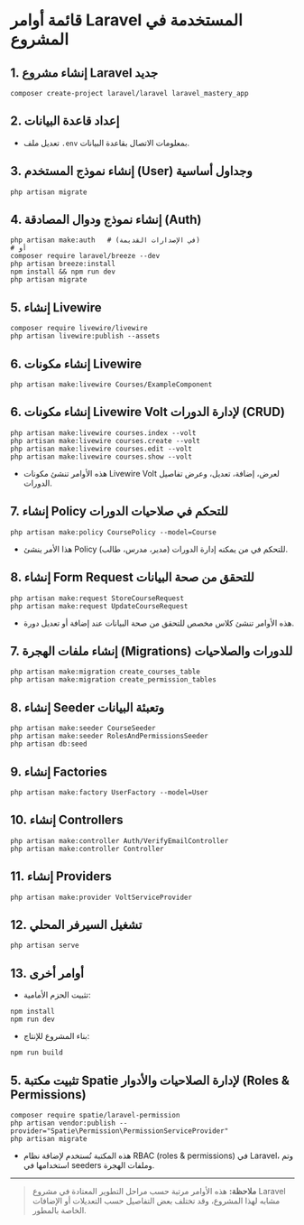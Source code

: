 # قائمة أوامر Laravel المستخدمة في المشروع

## 1. إنشاء مشروع Laravel جديد
```
composer create-project laravel/laravel laravel_mastery_app
```

## 2. إعداد قاعدة البيانات
- تعديل ملف `.env` بمعلومات الاتصال بقاعدة البيانات.

## 3. إنشاء نموذج المستخدم (User) وجداول أساسية
```
php artisan migrate
```

## 4. إنشاء نموذج ودوال المصادقة (Auth)
```
php artisan make:auth   # (في الإصدارات القديمة)
# أو
composer require laravel/breeze --dev
php artisan breeze:install
npm install && npm run dev
php artisan migrate
```

## 5. إنشاء Livewire
```
composer require livewire/livewire
php artisan livewire:publish --assets
```

## 6. إنشاء مكونات Livewire
```
php artisan make:livewire Courses/ExampleComponent
```

## 6. إنشاء مكونات Livewire Volt لإدارة الدورات (CRUD)
```
php artisan make:livewire courses.index --volt
php artisan make:livewire courses.create --volt
php artisan make:livewire courses.edit --volt
php artisan make:livewire courses.show --volt
```
- هذه الأوامر تنشئ مكونات Livewire Volt لعرض، إضافة، تعديل، وعرض تفاصيل الدورات.

## 7. إنشاء Policy للتحكم في صلاحيات الدورات
```
php artisan make:policy CoursePolicy --model=Course
```
- هذا الأمر ينشئ Policy للتحكم في من يمكنه إدارة الدورات (مدير، مدرس، طالب).

## 8. إنشاء Form Request للتحقق من صحة البيانات
```
php artisan make:request StoreCourseRequest
php artisan make:request UpdateCourseRequest
```
- هذه الأوامر تنشئ كلاس مخصص للتحقق من صحة البيانات عند إضافة أو تعديل دورة.

## 7. إنشاء ملفات الهجرة (Migrations) للدورات والصلاحيات
```
php artisan make:migration create_courses_table
php artisan make:migration create_permission_tables
```

## 8. إنشاء Seeder وتعبئة البيانات
```
php artisan make:seeder CourseSeeder
php artisan make:seeder RolesAndPermissionsSeeder
php artisan db:seed
```

## 9. إنشاء Factories
```
php artisan make:factory UserFactory --model=User
```

## 10. إنشاء Controllers
```
php artisan make:controller Auth/VerifyEmailController
php artisan make:controller Controller
```

## 11. إنشاء Providers
```
php artisan make:provider VoltServiceProvider
```

## 12. تشغيل السيرفر المحلي
```
php artisan serve
```

## 13. أوامر أخرى
- تثبيت الحزم الأمامية:
```
npm install
npm run dev
```
- بناء المشروع للإنتاج:
```
npm run build
```

## 5. تثبيت مكتبة Spatie لإدارة الصلاحيات والأدوار (Roles & Permissions)
```
composer require spatie/laravel-permission
php artisan vendor:publish --provider="Spatie\Permission\PermissionServiceProvider"
php artisan migrate
```
- هذه المكتبة تُستخدم لإضافة نظام RBAC (roles & permissions) في Laravel، وتم استخدامها في seeders وملفات الهجرة.

---

> **ملاحظة:** هذه الأوامر مرتبة حسب مراحل التطوير المعتادة في مشروع Laravel مشابه لهذا المشروع، وقد تختلف بعض التفاصيل حسب التعديلات أو الإضافات الخاصة بالمطور.
